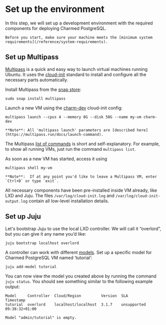 # Set up the environment

In this step, we will set up a development environment with the required components for deploying Charmed PostgreSQL.

```{note}
Before you start, make sure your machine meets the [minimum system requirements](/reference/system-requirements).
```

## Set up Multipass

[Multipass](https://multipass.run/) is a quick and easy way to launch virtual machines running Ubuntu. It uses the [cloud-init](https://cloud-init.io/) standard to install and configure all the necessary parts automatically.

Install Multipass from the [snap store](https://snapcraft.io/multipass):
```text
sudo snap install multipass
```

Launch a new VM using the [charm-dev](https://github.com/canonical/multipass-blueprints/blob/main/v1/charm-dev.yaml) cloud-init config:
```text
multipass launch --cpus 4 --memory 8G --disk 50G --name my-vm charm-dev
```

```{note}
**Note**: All 'multipass launch' parameters are [described here](https://multipass.run/docs/launch-command).
```

The Multipass [list of commands](https://multipass.run/docs/multipass-cli-commands) is short and self-explanatory. For example, to show all running VMs, just run the command `multipass list`.

As soon as a new VM has started, access it using
```text
multipass shell my-vm
```

```{note}
**Note**:  If at any point you'd like to leave a Multipass VM, enter `Ctrl+D` or type `exit`.
```

All necessary components have been pre-installed inside VM already, like LXD and Juju. The files `/var/log/cloud-init.log` and `/var/log/cloud-init-output.log` contain all low-level installation details. 

## Set up Juju

Let's bootstrap Juju to use the local LXD controller. We will call it “overlord”, but you can give it any name you’d like:
```text
juju bootstrap localhost overlord
```

A controller can work with different [models](https://juju.is/docs/juju/model). Set up a specific model for Charmed PostgreSQL VM named ‘tutorial’:
```text
juju add-model tutorial
```

You can now view the model you created above by running the command `juju status`.  You should see something similar to the following example output:
```
Model     Controller  Cloud/Region         Version  SLA          Timestamp
tutorial  overlord    localhost/localhost  3.1.7    unsupported  09:38:32+01:00

Model "admin/tutorial" is empty.
```

